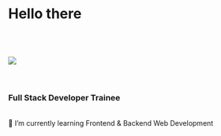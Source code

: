 <h1>Hello there</h1>
<br><br><br>
<img src="./images/Kirito-fb6cd.gif" width="auto"/>
<br><br><br>
<h3>Full Stack Developer Trainee</h3>
<br>
<label for="">🌱 I’m currently learning Frontend & Backend Web Development</label>
<!--
**VeliZor/VeliZor** is a ✨ _special_ ✨ repository because its `README.md` (this file) appears on your GitHub profile.

Here are some ideas to get you started:

- 🔭 I’m currently working on ...
- 🌱 I’m currently learning ...
- 👯 I’m looking to collaborate on ...
- 🤔 I’m looking for help with ...
- 💬 Ask me about ...
- 📫 How to reach me: ...
- 😄 Pronouns: ...
- ⚡ Fun fact: ...
-->
